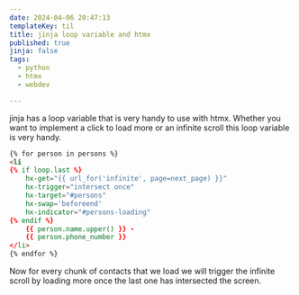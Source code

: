 ```yaml
---
date: 2024-04-06 20:47:13
templateKey: til
title: jinja loop variable and htmx
published: true
jinja: false
tags:
  - python
  - htmx
  - webdev

---
```


jinja has a loop variable that is very handy to use with htmx.  Whether you
want to implement a click to load more or an infinite scroll this loop variable
is very handy.

``` html
{% for person in persons %}
<li
{% if loop.last %}
    hx-get="{{ url_for('infinite', page=next_page) }}"
    hx-trigger="intersect once"
    hx-target="#persons"
    hx-swap='beforeend'
    hx-indicator="#persons-loading"
{% endif %}
    {{ person.name.upper() }} -
    {{ person.phone_number }}
</li>
{% endfor %}
```

Now for every chunk of contacts that we load we will trigger the infinite
scroll by loading more once the last one has intersected the screen.
